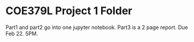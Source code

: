 # COE379L Project 1 Folder
Part1 and part2 go into one jupyter notebook. Part3 is a 2 page report. Due Feb 22. 5PM.

